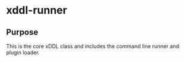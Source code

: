 xddl-runner
===========

Purpose
-------

This is the core xDDL class and includes the command line runner and plugin loader.
